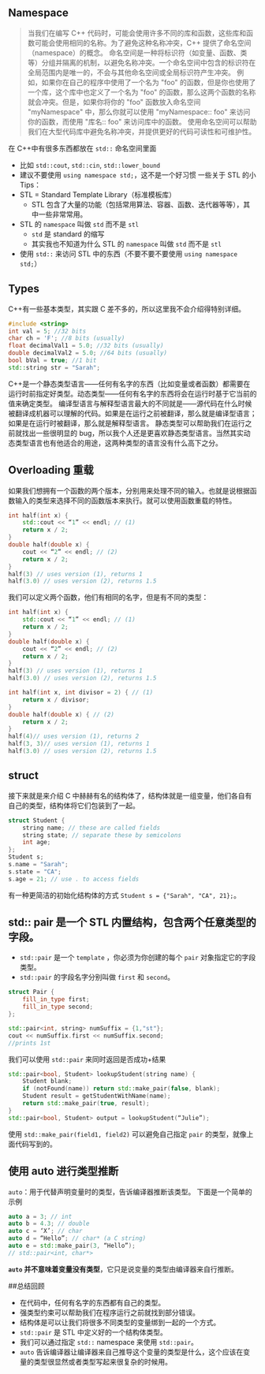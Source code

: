 ## Namespace
>当我们在编写 C++ 代码时，可能会使用许多不同的库和函数，这些库和函数可能会使用相同的名称。为了避免这种名称冲突，C++ 提供了命名空间（namespace）的概念。
>命名空间是一种将标识符（如变量、函数、类等）分组并隔离的机制，以避免名称冲突。一个命名空间中包含的标识符在全局范围内是唯一的，不会与其他命名空间或全局标识符产生冲突。
>例如，如果你在自己的程序中使用了一个名为 "foo" 的函数，但是你也使用了一个库，这个库中也定义了一个名为 "foo" 的函数，那么这两个函数的名称就会冲突。但是，如果你将你的 "foo" 函数放入命名空间 "myNamespace" 中，那么你就可以使用 "myNamespace:: foo" 来访问你的函数，而使用 "库名:: foo" 来访问库中的函数。
>使用命名空间可以帮助我们在大型代码库中避免名称冲突，并提供更好的代码可读性和可维护性。

在 C++中有很多东西都放在 `std::` 命名空间里面
- 比如 `std::cout`, `std::cin`, `std::lower_bound`
- 建议不要使用 `using namespace std;`，这不是一个好习惯
一些关于 STL 的小 Tips：
- STL = Standard Template Library（标准模板库）
	- STL 包含了大量的功能（包括常用算法、容器、函数、迭代器等等），其中一些非常常用。
- STL 的 `namespace` 叫做 `std` 而不是 `stl`
	- `std` 是 standard 的缩写
	- 其实我也不知道为什么 STL 的 `namespace` 叫做 `std` 而不是 `stl`
- 使用 `std::` 来访问 STL 中的东西（不要不要不要使用 `using namespace std;`）

## Types
C++有一些基本类型，其实跟 C 差不多的，所以这里我不会介绍得特别详细。
```c++
#include <string>
int val = 5; //32 bits  
char ch = 'F'; //8 bits (usually)  
float decimalVal1 = 5.0; //32 bits (usually)  
double decimalVal2 = 5.0; //64 bits (usually)  
bool bVal = true; //1 bit
std::string str = "Sarah";
```
C++是一个静态类型语言——任何有名字的东西（比如变量或者函数）都需要在运行时前指定好类型。动态类型——任何有名字的东西将会在运行时基于它当前的值来确定类型。
编译型语言与解释型语言最大的不同就是——源代码在什么时候被翻译成机器可以理解的代码。如果是在运行之前被翻译，那么就是编译型语言；如果是在运行时被翻译，那么就是解释型语言。
静态类型可以帮助我们在运行之前就找出一些很明显的 bug，所以我个人还是更喜欢静态类型语言。当然其实动态类型语言也有他适合的用途，这两种类型的语言没有什么高下之分。
## Overloading 重载
如果我们想拥有一个函数的两个版本，分别用来处理不同的输入。也就是说根据函数输入的类型来选择不同的函数版本来执行。就可以使用函数重载的特性。
```c++
int half(int x) {  
	std::cout << “1” << endl; // (1)  
	return x / 2;  
}  
double half(double x) {  
	cout << “2” << endl; // (2)  
	return x / 2;  
}  
half(3) // uses version (1), returns 1  
half(3.0) // uses version (2), returns 1.5
```
我们可以定义两个函数，他们有相同的名字，但是有不同的类型：
```c++
int half(int x) {  
	std::cout << “1” << endl; // (1)  
	return x / 2;  
}  
double half(double x) {  
	cout << “2” << endl; // (2)  
	return x / 2;  
}  
half(3) // uses version (1), returns 1  
half(3.0) // uses version (2), returns 1.5
```
```c++
int half(int x, int divisor = 2) { // (1)  
	return x / divisor;  
}  
double half(double x) { // (2)  
	return x / 2;  
}  
half(4)// uses version (1), returns 2  
half(3, 3)// uses version (1), returns 1  
half(3.0) // uses version (2), returns 1.5
```

## struct
接下来就是来介绍 C 中赫赫有名的结构体了，结构体就是一组变量，他们各自有自己的类型，结构体将它们包装到了一起。
```c++
struct Student {  
	string name; // these are called fields  
	string state; // separate these by semicolons  
	int age;  
};  
Student s;  
s.name = "Sarah";  
s.state = "CA";  
s.age = 21; // use . to access fields
```
有一种更简洁的初始化结构体的方式 `Student s = {"Sarah", "CA", 21};`。

## std:: pair 是一个 STL 内置结构，包含两个任意类型的字段。
-  `std::pair` 是一个 `template` ，你必须为你创建的每个 `pair` 对象指定它的字段类型。
-  `std::pair` 的字段名字分别叫做 `first` 和 `second`。
```c++
struct Pair {  
	fill_in_type first;  
	fill_in_type second;  
};
```
```c++
std::pair<int, string> numSuffix = {1,"st"};  
cout << numSuffix.first << numSuffix.second;  
//prints 1st
```
我们可以使用 `std::pair` 来同时返回是否成功+结果
```c++
std::pair<bool, Student> lookupStudent(string name) {  
	Student blank;  
	if (notFound(name)) return std::make_pair(false, blank);  
	Student result = getStudentWithName(name);  
	return std::make_pair(true, result);  
}  
std::pair<bool, Student> output = lookupStudent(“Julie”);
```
使用 `std::make_pair(field1, field2)` 可以避免自己指定 `pair` 的类型，就像上面代码写到的。
## 使用 auto 进行类型推断
`auto`：用于代替声明变量时的类型，告诉编译器推断该类型。
下面是一个简单的示例
```c++
auto a = 3; // int  
auto b = 4.3; // double  
auto c = ‘X’; // char  
auto d = “Hello”; // char* (a C string)  
auto e = std::make_pair(3, “Hello”);  
// std::pair<int, char*>
```
**`auto` 并不意味着变量没有类型**，它只是说变量的类型由编译器来自行推断。

##总结回顾
- 在代码中，任何有名字的东西都有自己的类型。
- 强类型约束可以帮助我们在程序运行之前就找到部分错误。
- 结构体是可以让我们将很多不同类型的变量绑到一起的一个方式。
- `std::pair` 是 STL 中定义好的一个结构体类型。
- 我们可以通过指定 `std::` namespace 来使用 `std::pair`。
- `auto` 告诉编译器让编译器来自己推导这个变量的类型是什么，这个应该在变量的类型很显然或者类型写起来很复杂的时候用。